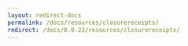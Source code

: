 ```yaml
---
layout: redirect-docs
permalink: /docs/resources/closurereceipts/
redirect: /docs/0.0.23/resources/closurereceipts/
---
```

